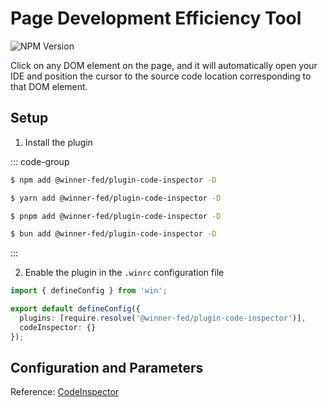 # Page Development Efficiency Tool

![NPM Version](https://img.shields.io/npm/v/%40winner-fed%2Fplugin-code-inspector?style=flat-square&colorB=646cff)

Click on any DOM element on the page, and it will automatically open your IDE and position the cursor to the source code location corresponding to that DOM element.

## Setup

1. Install the plugin

::: code-group

```bash [NPM]
$ npm add @winner-fed/plugin-code-inspector -D
```

```bash [YARN]
$ yarn add @winner-fed/plugin-code-inspector -D
```

```bash [PNPM]
$ pnpm add @winner-fed/plugin-code-inspector -D
```

```bash [BUN]
$ bun add @winner-fed/plugin-code-inspector -D
```
:::

2. Enable the plugin in the `.winrc` configuration file

```ts
import { defineConfig } from 'win';

export default defineConfig({
  plugins: [require.resolve('@winner-fed/plugin-code-inspector')],
  codeInspector: {}
});
```

## Configuration and Parameters

Reference: [CodeInspector](https://inspector.fe-dev.cn/guide/introduction.html)
